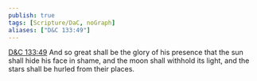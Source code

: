 ```yaml
---
publish: true
tags: [Scripture/DaC, noGraph]
aliases: ["D&C 133:49"]
---
```

[D&C 133:49](https://churchofjesuschrist.org/study/scriptures/dc-testament/dc/133?lang=eng&id=p49#p49) And so great shall be the glory of his presence that the sun shall hide his face in shame, and the moon shall withhold its light, and the stars shall be hurled from their places.
